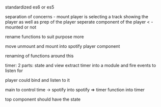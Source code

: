 standardized es6 or es5

separation of concerns - mount player is selecting a track
showing the player as well as prep of the player
seperate component of the player < - mounted or not

rename functions to suit purpose more

move unmount and mount into spotify player component

renaming of functions around this

timer:
2 parts: state and view
extract timer into a module and fire events to listen for

player could bind and listen to it




main to control time -> spotify into spotify => timer function into timer


top component should have the state
